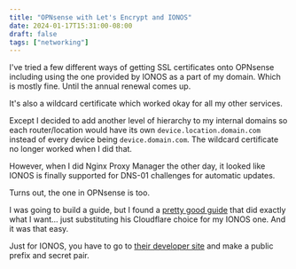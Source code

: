 ```yaml
---
title: "OPNsense with Let's Encrypt and IONOS"
date: 2024-01-17T15:31:00-08:00
draft: false
tags: ["networking"]
---
```


I've tried a few different ways of getting SSL certificates onto OPNsense including using the one provided by IONOS as a part of my domain. Which is mostly fine. Until the annual renewal comes up.

It's also a wildcard certificate which worked okay for all my other services.

Except I decided to add another level of hierarchy to my internal domains so each router/location would have its own `device.location.domain.com` instead of every device being `device.domain.com`. The wildcard certificate no longer worked when I did that.

However, when I did Nginx Proxy Manager the other day, it looked like IONOS is finally supported for DNS-01 challenges for automatic updates.

Turns out, the one in OPNsense is too.

I was going to build a guide, but I found a [pretty good guide](https://homenetworkguy.com/how-to/replace-opnsense-web-ui-self-signed-certificate-with-lets-encrypt/) that did exactly what I want... just substituting his Cloudflare choice for my IONOS one. And it was that easy.

Just for IONOS, you have to go to [their developer site](https://developer.hosting.ionos.com/keys) and make a public prefix and secret pair. 
